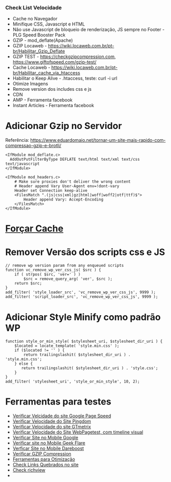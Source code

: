 ### Check List Velocidade

* Cache no Navegador
* Minifique CSS, Javascript e HTML
* Não use Javascript de bloqueio de renderização, JS sempre no Footer - PLG Speed Booster Pack 
* GZIP - mod_deflate(Apache)
* GZIP Locaweb - https://wiki.locaweb.com.br/pt-br/Habilitar_Gzip_Deflate
* GZIP TEST - https://checkgzipcompression.com, https://www.giftofspeed.com/gzip-test/
* Cache Locaweb -  https://wiki.locaweb.com.br/pt-br/Habilitar_cache_via_htaccess
* Habilitar o Keep Alive - .htaccess, teste: curl -i url
* Otimize Imagens
* Remove version dos includes css e js
* CDN
* AMP  - Ferramenta facebook
* Instant Articles - Ferramenta facebook


# Adicionar Gzip no Servidor
Referência: https://www.eduardomaio.net/tornar-um-site-mais-rapido-com-compressao-gzip-e-brotli/
```
<IfModule mod_deflate.c>
  AddOutPutFilterByType DEFLATE text/html text/xml text/css text/javascript
</IfModule>
```
```
<IfModule mod_headers.c>
    # Make sure proxies don't deliver the wrong content
    # Header append Vary User-Agent env=!dont-vary
    Header set Connection keep-alive
    <FilesMatch ".(js|css|xml|gz|html|woff|woff2|otf|ttf)$">
        Header append Vary: Accept-Encoding
    </FilesMatch>
</IfModule>
```


# [Forçar Cache](https://github.com/Amarelo-Manga/Base-Conhecimento/blob/master/For%C3%A7a-a-utilizar-Cache-Control-e-Expires-header.md)

# Remover Versão dos scripts css e JS
```
// remove wp version param from any enqueued scripts
function vc_remove_wp_ver_css_js( $src ) {
    if ( strpos( $src, 'ver=' ) )
        $src = remove_query_arg( 'ver', $src );
    return $src;
}
add_filter( 'style_loader_src', 'vc_remove_wp_ver_css_js', 9999 );
add_filter( 'script_loader_src', 'vc_remove_wp_ver_css_js', 9999 );
````

# Adicionar Style Minify como padrão WP
```
function style_or_min_style( $stylesheet_uri, $stylesheet_dir_uri ) {
    $located = locate_template( 'style.min.css' );
	if ($located != '' ) {
	    return trailingslashit( $stylesheet_dir_uri ) . 'style.min.css';
	} else {
	   return trailingslashit( $stylesheet_dir_uri ) . 'style.css';
	}
}
add_filter( 'stylesheet_uri', 'style_or_min_style', 10, 2);
```





# Ferramentas para testes
- [Verificar Velcidade do site Google Page Speed](https://developers.google.com/speed/pagespeed/insights/)
- [Verificar Velocidade do Site Pingdom](https://tools.pingdom.com/)
- [Verificar Velocidade do site GTmetrix](https://gtmetrix.com)
- [Verificar Velocidade do Site WebPagetest, com timeline visual](https://www.webpagetest.org)
- [Verificar Site no Mobile Google](https://search.google.com/test/mobile-friendly)
- [Verificar site no Mobile Geek Flare](https://tools.geekflare.com/)
- [Verficar Site no Mobile Dareboost](https://www.dareboost.com/en/mobile-website-speed-test)
- [Verificar GZIP Compression](https://checkgzipcompression.com)
- [Ferramentas para Otimização](https://www.giftofspeed.com/tools/)
- [Check Links Quebrados no site](https://www.deadlinkchecker.com/website-dead-link-checker.asp)
- [Check richview](https://richpreview.com)
-